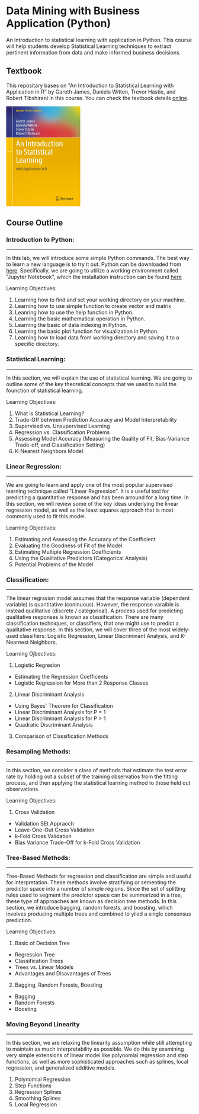 # Data Mining with Business Application (Python)
An introduction to statistical learning with application in Python.  This course will help students develop Statistical Learning techniques to extract pertinent information from data and make informed business decisions.

## Textbook
This repositary bases on "An Introduction to Statistical Learning with Application in R" by Gareth James, Daniela Witten, Trevor Hastie, and Robert Tibshirani in this course.  You can check the textbook details [online](http://faculty.marshall.usc.edu/gareth-james/).

<img src="./images/ISL Cover.jpg" width="200" height="270">

## Course Outline
### Introduction to Python:
---
In this lab, we will introduce some simple Python commands.  The best way to learn a new language is to try it out.  Python can be downloaded from [here](https://www.python.org/downloads/).  Specifically, we are going to utilize a working environment called "Jupyter Notebook", which the installation instruction can be found [here](https://jupyter.org/install)

Learning Objectives:
1. Learning how to find and set your working directory on your machine.
2. Learning how to use simple function to create vector and matrix
3. Leanring how to use the help function in Python.
4. Learning the basic mathematical operation in Python.
5. Learning the basic of data indexing in Python.
6. Learning the basic plot function for visualization in Python.
7. Learning how to load data from working directory and saving it to a specific directory.


### Statistical Learning:
---
In this section, we will explain the use of statistical learning.  We are going to outline some of the key theoretical concepts that we used to build the founction of statistical learning.

Learning Objectives:
1. What is Statistical Learning?
2. Trade-Off between Prediction Accuracy and Model Interpretability
3. Supervised vs. Unsupervised Learning
4. Regression vs. Classification Problems
5. Assessing Model Accuracy (Measuring the Quality of Fit, Bias-Variance Trade-off, and Classification Setting)
6. K-Nearest Neighbors Model

### Linear Regression:
---
We are going to learn and apply one of the most popular supervised learning technique called "Linear Regression".  It is a useful tool for predicting a quantitative response and has been arround for a long time.  In this section, we will review some of the key ideas underlying the linear regression model, as well as the least squares approach that is most commonly used to fit this model.

Learning Objectives:
1. Estimating and Assessing the Accuracy of the Coefficient
2. Evaluating the Goodness of Fit of the Model
3. Estimating Multiple Regression Coefficients
4. Using the Qualitative Predictors (Categorical Analysis)
5. Potential Problems of the Model

### Classification:
---
The linear regrssion model assumes that the response variable (dependent variable) is quantitative (coninuous).  However, the response varaible is instead qualitative (discrete / categorical).  A process used for predicting qualitative responses is known as classification.  There are many classification techniques, or classifiers, that one might use to predict a qualitative response.  In this section, we will cover three of the most widely-used classifiers: Logistic Regression, Linear Discriminant Analysis, and K-Nearnest Neighbors.

Learning Ojbectives:
1. Logistic Regresion
- Estimating the Regression Coefficents
- Logistic Regression for More than 2 Response Classes
2. Linear Discriminant Analysis
- Using Bayes' Theorem for Classification
- Linear Discriminant Analysis for P = 1
- Linear Discriminant Analysis for P > 1
- Quadratic Discriminant Analysis
3. Comparison of Classification Methods

### Resampling Methods:
---
In this section, we consider a class of methods that estimate the test error rate by holding out a subset of the training observatios from the fitting process, and then applying the statistical learning method to those held out observations.

Learning Objectives:
1. Cross Validation
- Validation SEt Appraoch
- Leave-One-Out Cross Validation
- k-Fold Cross Validation
- Bias Variance Trade-Off for k-Fold Cross Validation

### Tree-Based Methods:
---
Tree-Based Methods for regression and classification are simple and useful for interpretation.  These methods involve stratifying or sementing the predictor space into a number of simple regions.  Since the set of splitting rules used to segment the predictor space can be summarized in a tree, these type of approaches are known as decision tree methods.  In this section, we introduce bagging, random forests, and boosting, which involves producing multiple trees and combined to yiled a single consensus prediction.

Learning Objectives:
1. Basic of Decision Tree
- Regression Tree
- Classification Trees
- Trees vs. Linear Models
- Advantages and Disavantages of Trees
2. Bagging, Random Forests, Boosting
- Bagging
- Random Forests
- Boosting

### Moving Beyond Linearity
---
In this section, we are relaxing the linearity assumption while still attempting to maintain as much interpretability as possible.  We do this by examining very simple extensions of linear model like polynomial regression and step functions, as well as more sophisticated approaches such as splines, local regression, and generalized additive models.
1. Polynomial Regression
2. Step Functions
3. Regression Splines
4. Smoothing Splines
5. Local Regression
